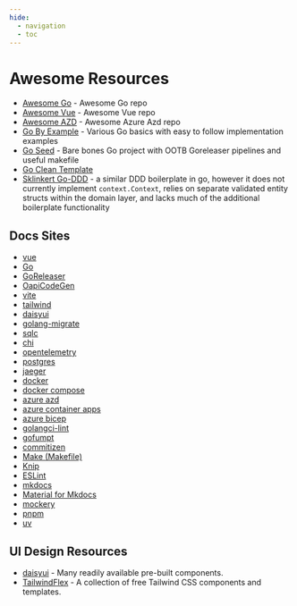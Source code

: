 ```yaml
---
hide:
  - navigation
  - toc
---
```


# Awesome Resources

- [Awesome Go](https://awesome-go.com/) - Awesome Go repo
- [Awesome Vue](https://github.com/vuejs/awesome-vue) - Awesome Vue repo
- [Awesome AZD](https://azure.github.io/awesome-azd/) - Awesome Azure Azd repo
- [Go By Example](https://gobyexample.com/) - Various Go basics with easy to follow implementation examples
- [Go Seed](https://github.com/golang-templates/seed) - Bare bones Go project with OOTB Goreleaser pipelines and useful makefile
- [Go Clean Template](https://github.com/evrone/go-clean-template)
- [Sklinkert Go-DDD](https://github.com/sklinkert/go-ddd) - a similar DDD boilerplate in go, however it does not currently implement `context.Context`, relies on separate validated entity structs within the domain layer, and lacks much of the additional boilerplate functionality

## Docs Sites

- [vue](https://vuejs.org/guide/introduction)
- [Go](https://go.dev/doc/)
- [GoReleaser](https://goreleaser.com/customization/)
- [OapiCodeGen](https://github.com/oapi-codegen/oapi-codegen/tree/main)
- [vite](https://vite.dev/guide/)
- [tailwind](https://tailwindcss.com/docs/installation/using-vite)
- [daisyui](https://daisyui.com/docs/intro/)
- [golang-migrate](https://github.com/golang-migrate/migrate)
- [sqlc](https://docs.sqlc.dev/en/latest/)
- [chi](https://go-chi.io/#/)
- [opentelemetry](https://opentelemetry.io/docs/)
- [postgres](https://www.postgresql.org/docs/)
- [jaeger](https://www.jaegertracing.io/docs/2.11/)
- [docker](https://docs.docker.com/)
- [docker compose](https://docs.docker.com/compose/)
- [azure azd](https://learn.microsoft.com/en-us/azure/developer/azure-developer-cli/)
- [azure container apps](https://learn.microsoft.com/en-us/azure/container-apps/overview)
- [azure bicep](https://learn.microsoft.com/en-us/azure/azure-resource-manager/bicep/)
- [golangci-lint](https://golangci-lint.run/docs/)
- [gofumpt](https://github.com/mvdan/gofumpt)
- [commitizen](https://commitizen-tools.github.io/commitizen/)
- [Make (Makefile)](https://www.gnu.org/software/make/manual/make.html)
- [Knip](https://knip.dev/)
- [ESLint](https://eslint.org/docs/latest/)
- [mkdocs](https://www.mkdocs.org/)
- [Material for Mkdocs](https://squidfunk.github.io/mkdocs-material/)
- [mockery](https://vektra.github.io/mockery/latest/)
- [pnpm](https://pnpm.io/motivation)
- [uv](https://docs.astral.sh/uv/)

## UI Design Resources

- [daisyui](https://daisyui.com/docs/intro/) - Many readily available pre-built components.
- [TailwindFlex](https://tailwindflex.com/) - A collection of free Tailwind CSS components and templates.
